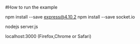 #How to run the example

npm install --save express@4.10.2
npm install --save socket.io

nodejs server.js

localhost:3000 (Firefox,Chrome or Safari)